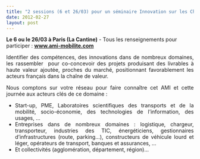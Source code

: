 ```yaml
---
title: "2 sessions (6 et 26/03) pour un séminaire Innovation sur les Chaînes Logistiques et les Mobilités Occasionnelles pour répondre à l'AMI @ademe"
date: 2012-02-27
layout: post
---
```


<p><strong>Le 6 ou le 26/03 à Paris (La Cantine)</strong> - Tous les renseignements pour participer : <a href="http://www.ami-mobilite.com" target="_blank"><strong>www.ami-mobilite.com</strong></a></p> <p style="text-align: justify">Identifier des compétences, des innovations dans de nombreux domaines,  les rassembler  pour co-concevoir des projets produisant des livrables à  haute valeur ajoutée, proches du marché, positionnant favorablement les  acteurs français dans la chaîne de valeur.</p> <p style="text-align: justify">Nous comptons sur votre réseau pour faire connaître cet AMI et cette journée aux acteurs clés de ce domaine :</p> <ul style="text-align: justify"> <li>Start-up, PME, Laboratoires scientifiques des transports et de la  mobilité, socio-économie, des technologies de l’information, des usages,  …</li> <li>Entreprises dans de nombreux domaines : logistique, chargeur,  transporteur, industries des TIC, énergéticiens, gestionnaires  d’infrastructures (route, parking…), constructeurs de véhicule lourd et  léger, opérateurs de transport, banques et assurances, …</li> <li>Et collectivités (agglomération, département, région)…</li> </ul>